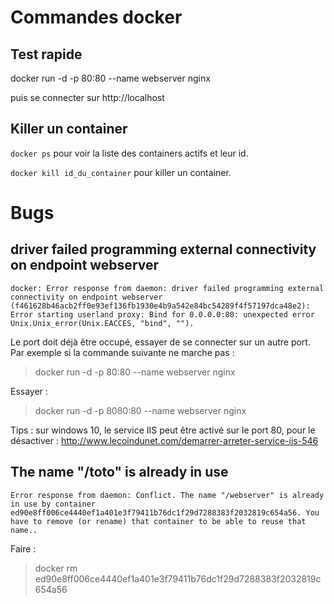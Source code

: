 

# Commandes docker

## Test rapide 

docker run -d -p 80:80 --name webserver nginx

puis se connecter sur http://localhost 

## Killer un container

`docker ps` pour voir la liste des containers actifs et leur id.

`docker kill id_du_container` pour killer un container.




# Bugs

## driver failed programming external connectivity on endpoint webserver

```
docker: Error response from daemon: driver failed programming external connectivity on endpoint webserver (f461628b46acb2ff0e93ef136fb1930e4b9a542e84bc54289f4f57197dca48e2): Error starting userland proxy: Bind for 0.0.0.0:80: unexpected error Unix.Unix_error(Unix.EACCES, "bind", "").
```

Le port doit déjà être occupé, essayer de se connecter sur un autre port.
Par exemple si la commande suivante ne marche pas :

> docker run -d -p 80:80 --name webserver nginx

Essayer :

> docker run -d -p 8080:80 --name webserver nginx

Tips : sur windows 10, le service IIS peut être activé sur le port 80, pour le désactiver : http://www.lecoindunet.com/demarrer-arreter-service-iis-546


## The name "/toto" is already in use

```
Error response from daemon: Conflict. The name "/webserver" is already in use by container ed90e8ff006ce4440ef1a401e3f79411b76dc1f29d7288383f2032819c654a56. You have to remove (or rename) that container to be able to reuse that name..
```

Faire :

> docker rm ed90e8ff006ce4440ef1a401e3f79411b76dc1f29d7288383f2032819c654a56







